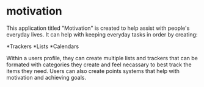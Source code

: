 # motivation

This application titled "Motivation" is created to help assist with people's everyday lives.  It can help with keeping everyday tasks in 
order by creating:

*Trackers
*Lists
*Calendars

Within a users profile, they can create multiple lists and trackers that can be formated with categories they create and feel necassary
to best track the items they need.  Users can also create points systems that help with motivation and achieving goals.
